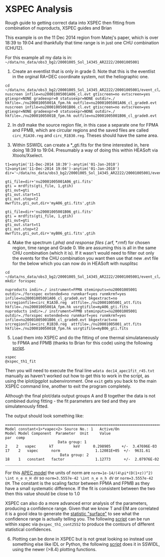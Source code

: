 # XSPEC Analysis

Rough guide to getting correct data into XSPEC then fitting from combination of nuproducts, XSPEC guides and Brian

This example is on the 11 Dec 2014 region from Matej's paper, which is over 18:39 to 19:04 and thankfully that time range is in just one CHU combination (CHU12).

For this example all my data is in: `~/data/ns_data/obs3_bg2/20001005_Sol_14345_AR2222/20001005001`

1. Create an eventlist that is only in grade 0. Note that this is the eventlist in the orginal RA+DEC coordinate system, not the heliographic one. 

  ```
  cd ~/data/ns_data/obs3_bg2/20001005_Sol_14345_AR2222/20001005001/event_cl/
  nuscreen infile=nu20001005001A06_cl.evt gtiscreen=no evtscreen=yes gtiexpr=NONE gradeexpr=0 statusexpr=NONE outdir=./ hkfile=./nu20001005001A_fpm.hk outfile=nu20001005001A06_cl_grade0.evt
  nuscreen infile=nu20001005001B06_cl.evt gtiscreen=no evtscreen=yes gtiexpr=NONE gradeexpr=0 statusexpr=NONE outdir=./ hkfile=./nu20001005001B_fpm.hk outfile=nu20001005001B06_cl_grade0.evt
  ```

2. In ds9 make the source region file, in this case a separate one for FPMA and FPMB, which are circular regions and the saved files are called `circ_R1A30.reg` and `circ_R1B30.reg`. Theses should have the same area.

3. Within SSWIDL can create a *_gti.fits for the time interested in, here doing 18:39 to 19:04. Presumably a way of doing this within HEASoft via Xtools/Xselect.

  ```
  t1=anytim('11-Dec-2014 18:39')-anytim('01-Jan-2010')
  t2=anytim('11-Dec-2014 19:04')-anytim('01-Jan-2010')
  dir='~/data/ns_data/obs3_bg2/20001005_Sol_14345_AR2222/20001005001/event_cl/'
  
  gti_file=dir+'nu20001005001A06_gti.fits'
  gti = mrdfits(gti_file, 1,gtih)
  gti_out=gti
  gti_out.start=t1
  gti_out.stop=t2
  mwrfits,gti_out,dir+'myA06_gti.fits',gtih
  
  gti_file=dir+'nu20001005001B06_gti.fits'
  gti = mrdfits(gti_file, 1,gtih)
  gti_out=gti
  gti_out.start=t1
  gti_out.stop=t2
  mwrfits,gti_out,dir+'myB06_gti.fits',gtih
  ```

4. Make the spectrum (*.pha) and response files (*.arf, *.rmf) for chosen region, time range and Grade 0. We are assuming this is all in the same CHU combination (which it is). If it wasn't would need to filter out only the events for the CHU combination you want then use that new .evt file for the below which you can now do in HEASoft with nusplitsc

  ```
  cd ~/data/ns_data/obs3_bg2/20001005_Sol_14345_AR2222/20001005001/event_cl/
  mkdir forxspec
  
  nuproducts indir=./ instrument=FPMA steminputs=nu20001005001 outdir=./forxspec extended=no runmkarf=yes runmkrmf=yes infile=nu20001005001A06_cl_grade0.evt bkgextract=no srcregionfile=circ_R1A30.reg  attfile=./nu20001005001_att.fits hkfile=./nu20001005001A_fpm.hk usrgtifile=myA06_gti.fits
  nuproducts indir=./ instrument=FPMB steminputs=nu20001005001 outdir=./forxspec extended=no runmkarf=yes runmkrmf=yes infile=nu20001005001B06_cl_grade0.evt bkgextract=no srcregionfile=circ_R1B30.reg  attfile=./nu20001005001_att.fits hkfile=./nu20001005001B_fpm.hk usrgtifile=myB06_gti.fits
  ```

5. Load them into XSPEC and do the fitting of one thermal simulataneously to FPMA and FPMB (thanks to Brian for this code) using the following [script](https://github.com/ianan/nsigh_dec14/blob/master/xspec/xspec_th1_fit.xcm). 
	
  ```
  xspec
  @xspec_th1_fit
  ```
  
  Then you will need to execute the final line `wdata dec14_apec1fit_r45.txt` manually as haven't worked out how to get this to work in the script, as using the iplot/pgplot subenvironment. One `exit` gets you back to the main XSPEC command line, another to exit the program completely.
  
  Although the final plot/data output groups A and B together the data is not combined during fitting - the fit parameters are tied and they are simulatenously fitted.
  
  The output should look something like:
  ```
  ========================================================================
  Model constant<1>*vapec<2> Source No.: 1   Active/On
  Model Model Component  Parameter  Unit     Value
  par  comp
                          Data group: 1
  2    2   vapec      kT         keV      0.298905     +/-  3.47696E-03  
  17    2   vapec      norm                1.12081E+05  +/-  9631.61      
                           Data group: 2
  18    1   constant   factor              1.12773      +/-  2.07976E-02
  ________________________________________________________________________

  ```
  For this [APEC model](https://heasarc.gsfc.nasa.gov/xanadu/xspec/manual/XSmodelApec.html) the units of norm are `norm=1e-14/(4\pi*(D(1+z))^2) \int n_e n_H dV` so `norm=3.5557e-42 \int n_e n_h dV` or `norm=3.5557e-42 EM`. The constant is the scaling factor between FPMA and FPMB as they have a small systematic difference. If the fit is consistent between the two then this value should be close to 1.0
  
  XSPEC can also do a more advanced error analysis of the parameters, producing a confidence range. Given that we know T and EM are correlated it is a good idea to generate the [statistic "surface"](https://heasarc.gsfc.nasa.gov/xanadu/xspec/manual/XSsteppar.html) to see what the confidence range is actually telling you. The following [script](https://github.com/ianan/nsigh_dec14/blob/master/xspec/xspec_th1_cont2552.xcm) can be run within xspec via `@xspec_th1_cont2552` to produce the contours of different statistical confidences. 

6. Plotting can be done in XSPEC but is not great looking so instead use something else like IDL or Python, the following [script](https://github.com/ianan/nsigh_dec14/blob/master/xspec/plot_th1_xspec.pro) does it in SSWIDL, using the newer (>8.4) plotting functions. 

